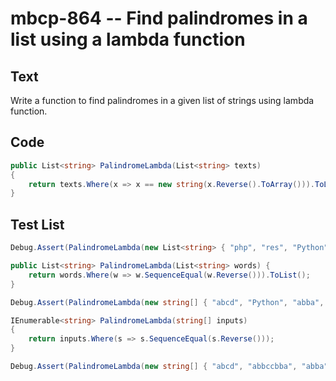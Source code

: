 # mbcp-864 -- Find palindromes in a list using a lambda function

## Text

Write a function to find palindromes in a given list of strings using lambda function.

## Code

```csharp
public List<string> PalindromeLambda(List<string> texts)
{
    return texts.Where(x => x == new string(x.Reverse().ToArray())).ToList();
}
```

## Test List

```csharp
Debug.Assert(PalindromeLambda(new List<string> { "php", "res", "Python", "abcd", "Java", "aaa" }).SequenceEqual(new List<string> { "php", "aaa" }));

public List<string> PalindromeLambda(List<string> words) {
    return words.Where(w => w.SequenceEqual(w.Reverse())).ToList();
}
```

```csharp
Debug.Assert(PalindromeLambda(new string[] { "abcd", "Python", "abba", "aba" }).SequenceEqual(new string[] { "abba", "aba" }));

IEnumerable<string> PalindromeLambda(string[] inputs)
{
    return inputs.Where(s => s.SequenceEqual(s.Reverse()));
}
```

```csharp
Debug.Assert(PalindromeLambda(new string[] { "abcd", "abbccbba", "abba", "aba" }).SequenceEqual(new List<string> { "abbccbba", "abba", "aba" }));
```
